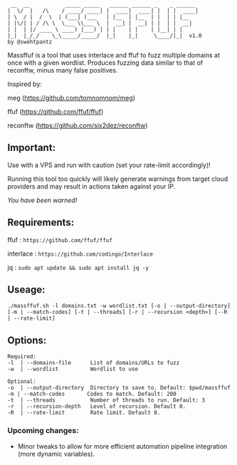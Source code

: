 ```
 __  __           _____ _____   ______ ______ _    _ ______ 
|  \/  |   /\    / ____/ ____| |  ____|  ____| |  | |  ____|
| \  / |  /  \  | (___| (___   | |__  | |__  | |  | | |__   
| |\/| | / /\ \  \___ \\___ \  |  __| |  __| | |  | |  __|  
| |  | |/ ____ \ ____) |___) | | |    | |    | |__| | |     
|_|  |_/_/    \_\_____/_____/  |_|    |_|     \____/|_|  v1.0
by @swehtpantz
```

Massffuf is a tool that uses interlace and ffuf to fuzz multiple domains at once with a given wordlist. Produces fuzzing data similar to that of reconftw, minus many false positives.

Inspired by:

meg (https://github.com/tomnomnom/meg)

ffuf (https://github.com/ffuf/ffuf)

reconftw (https://github.com/six2dez/reconftw)

## Important:

Use with a VPS and run with caution (set your rate-limit accordingly)! 

Running this tool too quickly will likely generate warnings from target cloud providers and may result in actions taken against your IP.

*You have been warned!*

## Requirements:
ffuf : `https://github.com/ffuf/ffuf`

interlace : `https://github.com/codingo/Interlace`

jq : `sudo apt update && sudo apt install jq -y`

## Useage:

`./massffuf.sh -l domains.txt -w wordlist.txt [-o | --output-directory] [-m | --match-codes] [-t | --threads] [-r | --recursion <depth>] [--R | --rate-limit]`

## Options:

```
Required:
-l  | --domains-file      List of domains/URLs to fuzz
-w  | --wordlist          Wordlist to use

Optional:
-o  | --output-directory  Directory to save to. Default: $pwd/massffuf
-m | --match-codes       Codes to match. Default: 200
-t  | --threads           Number of threads to run. Default: 3
-r  | --recursion-depth   Level of recursion. Default 0.
-R  | --rate-limit        Rate limit. Default 0.
```

### Upcoming changes:
-  Minor tweaks to allow for more efficient automation pipeline integration (more dynamic variables).

